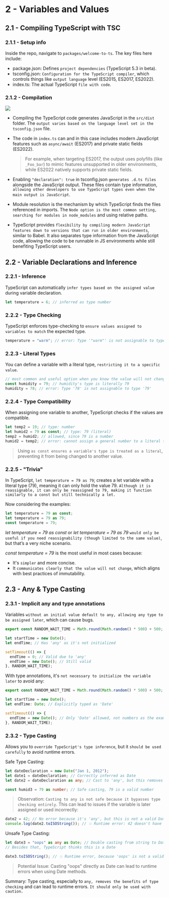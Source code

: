 # 2 - Variables and Values

## 2.1 - Compiling TypeScript with TSC

### 2.1.1 - Setup info

Inside the repo, navigate to `packages/welcome-to-ts`. The key files here include:

- package.json: Defines `project dependencies` (TypeScript 5.3 in beta).
- tsconfig.json: `Configuration for the TypeScript compiler`, which controls things like `output language` level (ES2015, ES2017, ES2022).
- index.ts: The actual TypeScript `file with code`.

### 2.1.2 - Compilation

![](https://i.imgur.com/DB7XEjg.png)

- Compiling the TypeScript code generates JavaScript in the `src/dist` folder. The `output varies based on the language level set in the tsconfig.json` file.
- The code in `index.ts` can and in this case includes modern JavaScript features such as `async/await` (ES2017) and private static fields (ES2022).

  > For example, when targeting ES2017, the output uses polyfills (like `_Foo_bar`) to mimic features unsupported in older environments, while ES2022 natively supports private static fields.

- Enabling `"declaration": true` in tsconfig.json `generates .d.ts files` alongside the JavaScript output. These files contain type information, `allowing other developers to use TypeScript types even when the main output is JavaScript`.

- Module resolution is the mechanism by which TypeScript finds the files referenced in imports. The `Node option is the most common setting, searching for modules in node_modules` and using relative paths.

- TypeScript provides `flexibility by compiling modern JavaScript features down to versions that can run in older environments`, similar to Babel. It also separates type information from the JavaScript code, allowing the code to be runnable in JS environments while still benefiting TypeScript users.

## 2.2 - Variable Declarations and Inference

### 2.2.1 - Inference

TypeScript can automatically `infer types based on the assigned value` during variable declaration.

```ts
let temperature = 6; // inferred as type number
```

### 2.2.2 - Type Checking

TypeScript enforces type-checking to `ensure values assigned to variables to match` the expected type.

```ts
temperature = "warm"; // error: Type '"warm"' is not assignable to type 'number'
```

### 2.2.3 - Literal Types

You can define a variable with a literal type, `restricting it to a specific value`.

```ts
// most common and useful option when you know the value will not change.
const humidity = 79; // humidity's type is literally 79
humidity = 78; // error: Type '78' is not assignable to type '79'
```

### 2.2.4 - Type Compatibility

When assigning one variable to another, TypeScript checks if the values are compatible.

```ts
let temp2 = 19; // type: number
let humid2 = 79 as const; // type: 79 (literal)
temp2 = humid2; // allowed, since 79 is a number
humid2 = temp2; // error: cannot assign a general number to a literal type
```

> Using `as const ensures a variable's type is treated as a literal`, preventing it from being changed to another value.

### 2.2.5 - "Trivia"

In TypeScript, `let temperature = 79 as 79`; creates a let variable with a literal type (79), meaning it can only hold the value 79. `Although it is reassignable, it can only be reassigned to 79, making it function similarly to a const but still technically a let.`

Now considering the examples:

```ts
let temperature = 79 as const;
let temperature = 79 as 79;
const temperature = 79;
```

_let temperature = 79 as const_ or _let temperature = 79 as 79_ `would only be useful if you need reassignability (though limited to the same value)`, but that’s a very niche scenario.

_const temperature = 79_ is the most useful in most cases because:

- It's `simpler` and more concise.
- It `communicates clearly that the value will not change`, which aligns with best practices of immutability.

## 2.3 - Any & Type Casting

### 2.3.1 - Implicit any and type annotations

Variables `without an initial value default to any, allowing any type to be assigned later`, which can cause bugs.

```ts
export const RANDOM_WAIT_TIME = Math.round(Math.random() * 500) + 500;

let startTime = new Date();
let endTime; // Has 'any' as it's not initialized

setTimeout(() => {
  endTime = 0; // Valid due to 'any'
  endTime = new Date(); // Still valid
}, RANDOM_WAIT_TIME);
```

With type annotations, it's `not necessary to initialize the variable later` to avoid any:

```ts
export const RANDOM_WAIT_TIME = Math.round(Math.random() * 500) + 500;

let startTime = new Date();
let endTime: Date; // Explicitly typed as 'Date'

setTimeout(() => {
  endTime = new Date(); // Only 'Date' allowed, not numbers as the example above.
}, RANDOM_WAIT_TIME);
```

### 2.3.2 - Type Casting

Allows you to `override TypeScript's type inference`, but it `should be used carefully` to avoid runtime errors.

Safe Type Casting:

```ts
let dateDeclaration = new Date("Jan 1, 2012");
let date1 = dateDeclaration; // Correctly inferred as Date
let date2 = dateDeclaration as any; // Cast to 'any', but this removes type safety, just use it if really necessary.

const humid3 = 79 as number; // Safe casting, 79 is a valid number
```

> Observation: `Casting to any is not safe because it bypasses type checking entirely`. This can lead to issues if the variable is later assigned or used incorrectly:

```ts
date2 = 42; // No error because it's 'any', but this is not a valid Date
console.log(date2.toISOString()); // 💥 Runtime error: 42 doesn't have 'toISOString'
```

Unsafe Type Casting:

```ts
let date3 = "oops" as any as Date; // Double casting from string to Date
// Besides that, TypeScript thinks this is a Date

date3.toISOString(); // 💥 Runtime error, because 'oops' is not a valid Date
```

> Potential Issue: Casting "oops" directly as Date can lead to runtime errors when using Date methods.

Summary: Type casting, especially to `any, removes the benefits of type checking` and can lead to runtime errors. `It should only be used with caution.`